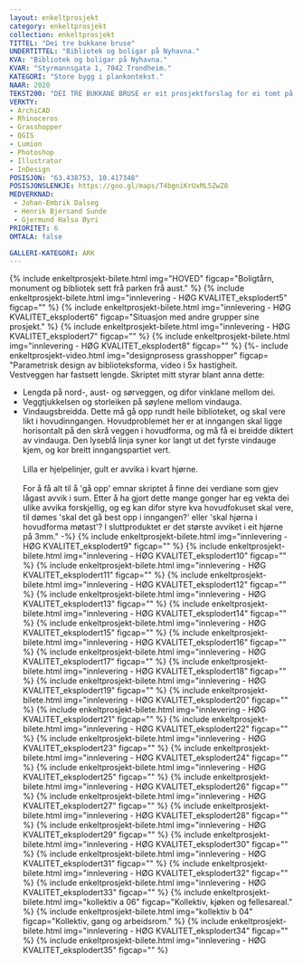 ```yaml
---
layout: enkeltprosjekt
category: enkeltprosjekt
collection: enkeltprosjekt
TITTEL: "Dei tre bukkane bruse"
UNDERTITTEL: "Bibliotek og boligar på Nyhavna."
KVA: "Bibliotek og boligar på Nyhavna."
KVAR: "Styrmannsgata 1, 7042 Trondheim."
KATEGORI: "Store bygg i plankontekst."
NAAR: 2020
TEKST200: "DEI TRE BUKKANE BRUSE er eit prosjektforslag for ei tomt på Nyhavna i Trondheim. Det er eit offentleg bibliotek med to tilstøtande parkplassar, eit monument og to boligtårn. <br><br> Dette prosjektet forsøkjer å gje biblioteket som unik instans i samfunnet den respekta det fortjenar. Dette er noko som kan vere monumentalt, noko som kan ta plass og syne at det skal stå der det faktisk står. Dagens bibliotek er ikkje berre ei boksamling, men òg eit samlingspunkt, eit informasjonssenter, ein barnepassar, ein hjelpedesk og eit arbeidslokale. Difor er biblioteket delt i fleire soner, der romma vert stillare di lengre opp i etasjane ein kjem. Ein har òg moglegheit til å låne bøker, verkty, frø og meir. <br><br> Boligtårna er ein respons på at ingen ville teikne boligar på Nyhavna, til tross for at det skulle verte ein funksjonell bydel. Boligtårna er i massivtre, og har ein vertikal av betong i sentrum. Dette gjev moglegheita for mange ulike leiligheiter, og her har vi laga eit kollektiv, to- og trespennarar. Det sydlege tårnet har ein kafé i dei to nedste etasjane, og det nordlege har utleige- eller arbeidslokaler i fyrste etasje."
VERKTY:
- ArchiCAD
- Rhinoceros
- Grasshopper
- QGIS
- Lumion
- Photoshop
- Illustrator
- InDesign
POSISJON: "63.438753, 10.417348"
POSISJONSLENKJE: https://goo.gl/maps/T4bgniKrUxML5ZwZ8
MEDVERKNAD: 
 - Johan-Embrik Dalseg
 - Henrik Bjersand Sunde
 - Gjermund Halsa Øyri
PRIORITET: 6
OMTALA: false

GALLERI-KATEGORI: ARK
---
```

{% include enkeltprosjekt-bilete.html   img="HOVED" figcap="Boligtårn, monument og bibliotek sett frå parken frå aust." %}
{% include enkeltprosjekt-bilete.html   img="innlevering - HØG KVALITET_eksplodert5"    figcap="" %}
{% include enkeltprosjekt-bilete.html   img="innlevering - HØG KVALITET_eksplodert6"    figcap="Situasjon med andre grupper sine prosjekt." %}
{% include enkeltprosjekt-bilete.html   img="innlevering - HØG KVALITET_eksplodert7"    figcap="" %}
{% include enkeltprosjekt-bilete.html   img="innlevering - HØG KVALITET_eksplodert8"    figcap="" %}
{%- include enkeltprosjekt-video.html   img="designprosess grasshopper" figcap=
"Parametrisk design av biblioteksforma, video i 5x hastigheit.<br>
Vestveggen har fastsett lengde. Skriptet mitt styrar blant anna dette: <br>
- Lengda på nord-, aust- og sørveggen, og difor vinklane mellom dei.<br>
- Veggtjukkelsen og storleiken på søylene mellom vindauga.<br>
- Vindaugsbreidda. Dette må gå opp rundt heile biblioteket, og skal vere likt i hovudinngangen. Hovudproblemet her er at inngangen skal ligge horisontalt på den skrå veggen i hovudforma, og må få ei breidde diktert av vindauga. Den lyseblå linja syner kor langt ut det fyrste vindauge kjem, og kor breitt inngangspartiet vert.<br><br>
Lilla er hjelpelinjer, gult er avvika i kvart hjørne.<br><br>
For å få alt til å 'gå opp' emnar skriptet å finne dei verdiane som gjev lågast avvik i sum. Etter å ha gjort dette mange gonger har eg vekta dei ulike avvika forskjellig, og eg kan difor styre kva hovudfokuset skal vere, til dømes 'skal det gå best opp i inngangen?' eller 'skal hjørna i hovudforma møtast'? I sluttproduktet er det største avviket i eit hjørne på 3mm."
 -%}
{% include enkeltprosjekt-bilete.html   img="innlevering - HØG KVALITET_eksplodert9"    figcap="" %}
{% include enkeltprosjekt-bilete.html   img="innlevering - HØG KVALITET_eksplodert10"    figcap="" %}
{% include enkeltprosjekt-bilete.html   img="innlevering - HØG KVALITET_eksplodert11"    figcap="" %}
{% include enkeltprosjekt-bilete.html   img="innlevering - HØG KVALITET_eksplodert12"    figcap="" %}
{% include enkeltprosjekt-bilete.html   img="innlevering - HØG KVALITET_eksplodert13"    figcap="" %}
{% include enkeltprosjekt-bilete.html   img="innlevering - HØG KVALITET_eksplodert14"    figcap="" %}
{% include enkeltprosjekt-bilete.html   img="innlevering - HØG KVALITET_eksplodert15"    figcap="" %}
{% include enkeltprosjekt-bilete.html   img="innlevering - HØG KVALITET_eksplodert16"    figcap="" %}
{% include enkeltprosjekt-bilete.html   img="innlevering - HØG KVALITET_eksplodert17"    figcap="" %}
{% include enkeltprosjekt-bilete.html   img="innlevering - HØG KVALITET_eksplodert18"    figcap="" %}
{% include enkeltprosjekt-bilete.html   img="innlevering - HØG KVALITET_eksplodert19"    figcap="" %}
{% include enkeltprosjekt-bilete.html   img="innlevering - HØG KVALITET_eksplodert20"    figcap="" %}
{% include enkeltprosjekt-bilete.html   img="innlevering - HØG KVALITET_eksplodert21"    figcap="" %}
{% include enkeltprosjekt-bilete.html   img="innlevering - HØG KVALITET_eksplodert22"    figcap="" %}
{% include enkeltprosjekt-bilete.html   img="innlevering - HØG KVALITET_eksplodert23"    figcap="" %}
{% include enkeltprosjekt-bilete.html   img="innlevering - HØG KVALITET_eksplodert24"    figcap="" %}
{% include enkeltprosjekt-bilete.html   img="innlevering - HØG KVALITET_eksplodert25"    figcap="" %}
{% include enkeltprosjekt-bilete.html   img="innlevering - HØG KVALITET_eksplodert26"    figcap="" %}
{% include enkeltprosjekt-bilete.html   img="innlevering - HØG KVALITET_eksplodert27"    figcap="" %}
{% include enkeltprosjekt-bilete.html   img="innlevering - HØG KVALITET_eksplodert28"    figcap="" %}
{% include enkeltprosjekt-bilete.html   img="innlevering - HØG KVALITET_eksplodert29"    figcap="" %}
{% include enkeltprosjekt-bilete.html   img="innlevering - HØG KVALITET_eksplodert30"    figcap="" %}
{% include enkeltprosjekt-bilete.html   img="innlevering - HØG KVALITET_eksplodert31"    figcap="" %}
{% include enkeltprosjekt-bilete.html   img="innlevering - HØG KVALITET_eksplodert32"    figcap="" %}
{% include enkeltprosjekt-bilete.html   img="innlevering - HØG KVALITET_eksplodert33"    figcap="" %}
{% include enkeltprosjekt-bilete.html   img="kollektiv a 06"    figcap="Kollektiv, kjøken og fellesareal." %}
{% include enkeltprosjekt-bilete.html   img="kollektiv b 04"    figcap="Kollektiv, gang og arbeidsrom." %}
{% include enkeltprosjekt-bilete.html   img="innlevering - HØG KVALITET_eksplodert34"    figcap="" %}
{% include enkeltprosjekt-bilete.html   img="innlevering - HØG KVALITET_eksplodert35"    figcap="" %}